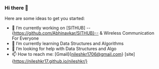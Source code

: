 ### Hi there 👋

Here are some ideas to get you started:

- 🔭 I’m currently working on [SITHUB] --{https://github.com/Abhinavkar/SITHUB}--  & Wireless Communication For Everyone
- 🌱 I’m currently learning Data Structures and Algorithms
- 🤔 I’m looking for help with Data Structures and Algo
- 📫 How to reach me: [Gmail]{nileshkr1706@gmail.com} [site]{https://nileshkr17.github.io/nileshkr/}


<p><img align="center" src="https://github-readme-stats.vercel.app/api?username=nileshkr17&&show_icons=true&title_color=ffffff&icon_color=bb2acf&text_color=daf7dc&bg_color=151515" alt="" /></p>

